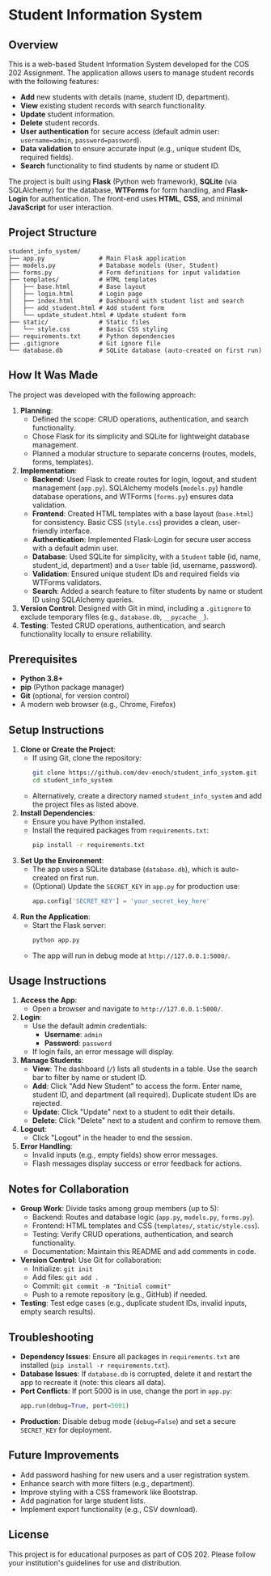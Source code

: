 # Student Information System

## Overview

This is a web-based Student Information System developed for the COS 202 Assignment. The application allows users to manage student records with the following features:

- **Add** new students with details (name, student ID, department).
- **View** existing student records with search functionality.
- **Update** student information.
- **Delete** student records.
- **User authentication** for secure access (default admin user: `username=admin`, `password=password`).
- **Data validation** to ensure accurate input (e.g., unique student IDs, required fields).
- **Search** functionality to find students by name or student ID.

The project is built using **Flask** (Python web framework), **SQLite** (via SQLAlchemy) for the database, **WTForms** for form handling, and **Flask-Login** for authentication. The front-end uses **HTML**, **CSS**, and minimal **JavaScript** for user interaction.

## Project Structure

```
student_info_system/
├── app.py               # Main Flask application
├── models.py            # Database models (User, Student)
├── forms.py             # Form definitions for input validation
├── templates/           # HTML templates
│   ├── base.html        # Base layout
│   ├── login.html       # Login page
│   ├── index.html       # Dashboard with student list and search
│   ├── add_student.html # Add student form
│   └── update_student.html # Update student form
├── static/              # Static files
│   └── style.css        # Basic CSS styling
├── requirements.txt     # Python dependencies
├── .gitignore           # Git ignore file
└── database.db          # SQLite database (auto-created on first run)
```

## How It Was Made

The project was developed with the following approach:

1. **Planning**:
   - Defined the scope: CRUD operations, authentication, and search functionality.
   - Chose Flask for its simplicity and SQLite for lightweight database management.
   - Planned a modular structure to separate concerns (routes, models, forms, templates).
2. **Implementation**:
   - **Backend**: Used Flask to create routes for login, logout, and student management (`app.py`). SQLAlchemy models (`models.py`) handle database operations, and WTForms (`forms.py`) ensures data validation.
   - **Frontend**: Created HTML templates with a base layout (`base.html`) for consistency. Basic CSS (`style.css`) provides a clean, user-friendly interface.
   - **Authentication**: Implemented Flask-Login for secure user access with a default admin user.
   - **Database**: Used SQLite for simplicity, with a `Student` table (id, name, student_id, department) and a `User` table (id, username, password).
   - **Validation**: Ensured unique student IDs and required fields via WTForms validators.
   - **Search**: Added a search feature to filter students by name or student ID using SQLAlchemy queries.
3. **Version Control**: Designed with Git in mind, including a `.gitignore` to exclude temporary files (e.g., `database.db`, `__pycache__`).
4. **Testing**: Tested CRUD operations, authentication, and search functionality locally to ensure reliability.

## Prerequisites

- **Python 3.8+**
- **pip** (Python package manager)
- **Git** (optional, for version control)
- A modern web browser (e.g., Chrome, Firefox)

## Setup Instructions

1. **Clone or Create the Project**:
   - If using Git, clone the repository:
     ```bash
     git clone https://github.com/dev-enoch/student_info_system.git
     cd student_info_system
     ```
   - Alternatively, create a directory named `student_info_system` and add the project files as listed above.
2. **Install Dependencies**:
   - Ensure you have Python installed.
   - Install the required packages from `requirements.txt`:
     ```bash
     pip install -r requirements.txt
     ```
3. **Set Up the Environment**:
   - The app uses a SQLite database (`database.db`), which is auto-created on first run.
   - (Optional) Update the `SECRET_KEY` in `app.py` for production use:
     ```python
     app.config['SECRET_KEY'] = 'your_secret_key_here'
     ```
4. **Run the Application**:
   - Start the Flask server:
     ```bash
     python app.py
     ```
   - The app will run in debug mode at `http://127.0.0.1:5000/`.

## Usage Instructions

1. **Access the App**:
   - Open a browser and navigate to `http://127.0.0.1:5000/`.
2. **Login**:
   - Use the default admin credentials:
     - **Username**: `admin`
     - **Password**: `password`
   - If login fails, an error message will display.
3. **Manage Students**:
   - **View**: The dashboard (`/`) lists all students in a table. Use the search bar to filter by name or student ID.
   - **Add**: Click "Add New Student" to access the form. Enter name, student ID, and department (all required). Duplicate student IDs are rejected.
   - **Update**: Click "Update" next to a student to edit their details.
   - **Delete**: Click "Delete" next to a student and confirm to remove them.
4. **Logout**:
   - Click "Logout" in the header to end the session.
5. **Error Handling**:
   - Invalid inputs (e.g., empty fields) show error messages.
   - Flash messages display success or error feedback for actions.

## Notes for Collaboration

- **Group Work**: Divide tasks among group members (up to 5):
  - Backend: Routes and database logic (`app.py`, `models.py`, `forms.py`).
  - Frontend: HTML templates and CSS (`templates/`, `static/style.css`).
  - Testing: Verify CRUD operations, authentication, and search functionality.
  - Documentation: Maintain this README and add comments in code.
- **Version Control**: Use Git for collaboration:
  - Initialize: `git init`
  - Add files: `git add .`
  - Commit: `git commit -m "Initial commit"`
  - Push to a remote repository (e.g., GitHub) if needed.
- **Testing**: Test edge cases (e.g., duplicate student IDs, invalid inputs, empty search results).

## Troubleshooting

- **Dependency Issues**: Ensure all packages in `requirements.txt` are installed (`pip install -r requirements.txt`).
- **Database Issues**: If `database.db` is corrupted, delete it and restart the app to recreate it (note: this clears all data).
- **Port Conflicts**: If port 5000 is in use, change the port in `app.py`:
  ```python
  app.run(debug=True, port=5001)
  ```
- **Production**: Disable debug mode (`debug=False`) and set a secure `SECRET_KEY` for deployment.

## Future Improvements

- Add password hashing for new users and a user registration system.
- Enhance search with more filters (e.g., department).
- Improve styling with a CSS framework like Bootstrap.
- Add pagination for large student lists.
- Implement export functionality (e.g., CSV download).

## License

This project is for educational purposes as part of COS 202. Please follow your institution's guidelines for use and distribution.
